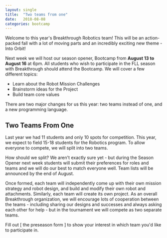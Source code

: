 ```yaml
---
layout: single
title:  "Two teams from one"
date:   2018-08-08
categories: bootcamp
---
```

Welcome to this year's Breakthrough Robotics team! This will be an action-packed fall with a lot of moving parts and an incredibly exciting new theme - Into Orbit!

Next week we will host our season opener, Bootcamp from **August 13 to August 16** at 6pm. All students who wish to participate in the FLL season
with Breakthrough should attend the Bootcamp. We will cover a few different topics:

* Learn about the Robot Mission Challenges
* Brainstorm ideas for the Project
* Build team core values

There are two major changes for us this year: two teams instead of one, and
a new programming language.

Two Teams From One
---

Last year we had 11 students and only 10 spots for competition. This year, we expect
to field 15-18 students for the Robotics program. To allow everyone to compete, we will
split into two teams.

How should we split? We aren't exactly sure yet - but during the Season Opener next week
students will submit their preferences for roles and teams and we will do our best
to match everyone well. Team lists will be announced by the end of August.

Once formed, each team will independently come up with their own mission strategy and robot
design, and build and modify their own robot and attachments. Similarly, each team will
create its own project. As an overall Breakthrough organization, we will encourage lots of
cooperation between the teams - including sharing our designs and successes and always
asking each other for help - but in the tournament we will compete as two separate teams.

Fill out [ the preseason form ] to show your interest in which team you'd like to participate in.
